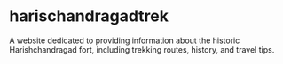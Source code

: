 # harischandragadtrek
A website dedicated to providing information about the historic Harishchandragad fort, including trekking routes, history, and travel tips.
